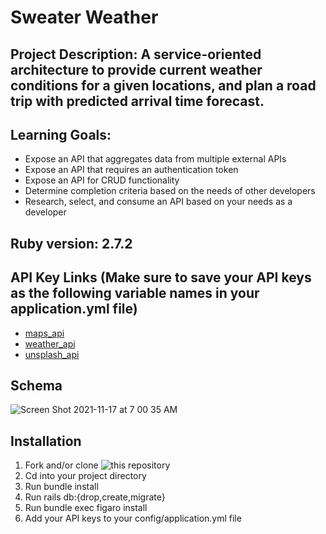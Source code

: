 # Sweater Weather

## Project Description: A service-oriented architecture to provide current weather conditions for a given locations, and plan a road trip with predicted arrival time                      forecast.


## Learning Goals: 
- Expose an API that aggregates data from multiple external APIs
- Expose an API that requires an authentication token
- Expose an API for CRUD functionality
- Determine completion criteria based on the needs of other developers
- Research, select, and consume an API based on your needs as a developer

## Ruby version: 2.7.2

## API Key Links (Make sure to save your API keys as the following variable names in your application.yml file)
- [maps_api](https://developer.mapquest.com/documentation/geocoding-api/)
- [weather_api](https://openweathermap.org/api/one-call-api)
- [unsplash_api](https://unsplash.com/developers)

## Schema

![Screen Shot 2021-11-17 at 7 00 35 AM](https://user-images.githubusercontent.com/79054409/142214696-07c17037-4b2c-428c-8690-71459c7d1284.png)


## Installation

1. Fork and/or clone ![this repository](https://github.com/sami-p/sweater-weather)
2. Cd into your project directory 
3. Run bundle install 
4. Run rails db:{drop,create,migrate}
5. Run bundle exec figaro install
6. Add your API keys to your config/application.yml file

